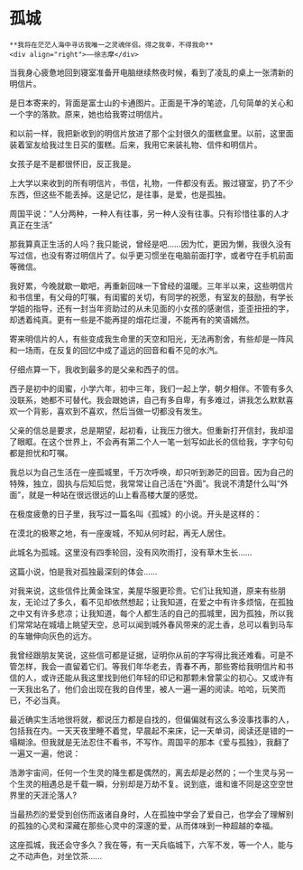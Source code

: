 # 孤城

``` admonish note 
**我将在茫茫人海中寻访我唯一之灵魂伴侣。得之我幸，不得我命**       
<div align="right">——徐志摩</div>
```

当我身心疲惫地回到寝室准备开电脑继续熬夜时候，看到了凌乱的桌上一张清新的明信片。

是日本寄来的，背面是富士山的卡通图片。正面是干净的笔迹，几句简单的关心和一个字的落款。原来，她也给我寄过明信片。

和以前一样，我把新收到的明信片放进了那个尘封很久的蛋糕盒里。以前，这里面装着室友给我过生日买的蛋糕。后来，我用它来装礼物、信件和明信片。

女孩子是不是都很怀旧，反正我是。

上大学以来收到的所有明信片，书信，礼物，一件都没有丢。搬过寝室，扔了不少东西，但这些不能丢掉。这是记忆，是往事，是爱，也是孤独。

周国平说：“人分两种，一种人有往事，另一种人没有往事。只有珍惜往事的人才真正在生活”

那我算真正生活的人吗？我只能说，曾经是吧……因为忙，更因为懒，我很久没有写过信，也没有寄过明信片了。似乎更习惯坐在电脑前面打字，或者守在手机前面等微信。

我好累，今晚就歇一歇吧，再重新回味一下曾经的温暖。三年半以来，这些明信片和书信里，有父母的叮嘱，有闺蜜的关切，有同学的祝愿，有室友的鼓励，有学长学姐的指导，还有一封当年资助过的从未见面的小女孩的感谢信，歪歪扭扭的字，却透着纯真。更有一些是不能再提的烟花烂漫，不能再有的笑语嫣然。

寄来明信片的人，有些变成我生命里的天空和阳光，无法再割舍，有些却是一阵风和一场雨，在反复的回忆中成了遥远的回音和看不见的水汽。 

仔细点算一下，我收到最多的是父亲和西子的信。

西子是初中的闺蜜，小学六年，初中三年，我们一起上学，朝夕相伴。不管有多久没联系，她都不可替代。我会跟她讲，自己有多自卑，有多难过，讲我怎么默默喜欢一个背影，喜欢到不喜欢，然后当做一切都没有发生。

父亲的信总是要求，总是期望，起初看，让我压力很大。但重新打开信封，我却湿了眼眶。在这个世界上，不会再有第二个人一笔一划写如此长的信给我，字字句句都是担忧和叮嘱。
 

我总以为自己生活在一座孤城里，千万次呼唤，却只听到渺茫的回音。因为自己的特殊，独立，固执与后知后觉，我常常让自己活在“外面”。我说不清楚什么叫“外面”，就是一种站在很远很远的山上看高楼大厦的感觉。

在极度疲惫的日子里，我写过一篇名叫《孤城》的小说。开头是这样的：

在漠北的极寒之地，有一座废城，不知从何时起，再无人居住。

此城名为孤城。这里没有四季轮回，没有风吹雨打，没有草木生长……

这篇小说，怕是我对孤独最深刻的体会……

对我来说，这些信件比黄金珠宝，美屋华服更珍贵。它们让我知道，原来有些朋友，无论过了多久，看不见却依然想起；让我知道，在爱之中有许多烦恼，在孤独之中又有许多悲凉；让我知道，每个人都生活的自己的孤城里，因为孤独，所以我们常常站在城墙上眺望天空，总可以闻到城外春风带来的泥土香，总可以看到马车的车辙伸向灰色的远方。

我曾经跟朋友笑说，这些信可都是证据，证明你从前的字写得比我还难看。可是不管怎样，我会一直留着它们。等我们年华老去，青春不再，那些寄给我明信片和书信的人，或许还能从我这里找到他们年轻的印记和那颗未曾蒙尘的初心。又或许有一天我出名了，他们会出现在我的自传里，被人一遍一遍的阅读。哈哈，玩笑而已，不必当真。

最近确实生活地很将就，都说压力都是自找的，但偏偏就有这么多没事找事的人，包括我在内。一天天夜里睡不着觉，早晨起不来床，记一天单词，阅读还是错的一塌糊涂。但我就是无法忍住不看书，不写作。周国平的那本《爱与孤独》，我翻了一遍又一遍，他说：

浩渺宇宙间，任何一个生灵的降生都是偶然的，离去却是必然的；一个生灵与另一个生灵的相遇总是千载一瞬，分别却是万劫不复。说到底，谁和谁不同是这空空世界里的天涯沦落人?

当最热烈的爱受到创伤而返诸自身时，人在孤独中学会了爱自己，也学会了理解别的孤独的心灵和深藏在那些心灵中的深邃的爱，从而体味到一种超越的幸福。

这座孤城，我还会守多久？我在等，有一天兵临城下，六军不发，等一个人，能与之不动声色，对坐饮茶……

